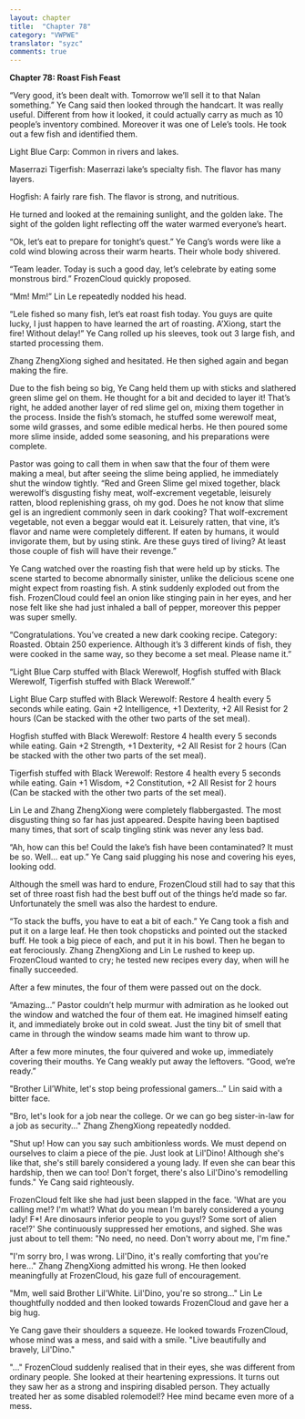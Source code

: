 ```yaml
---
layout: chapter
title:  "Chapter 78"
category: "VWPWE"
translator: "syzc"
comments: true
---
```


**Chapter 78: Roast Fish Feast**
 
“Very good, it’s been dealt with. Tomorrow we’ll sell it to that Nalan something.” Ye Cang said then looked through the handcart. It was really useful. Different from how it looked, it could actually carry as much as 10 people’s inventory combined. Moreover it was one of Lele’s tools. He took out a few fish and identified them.
 
Light Blue Carp: Common in rivers and lakes.
 
Maserrazi Tigerfish: Maserrazi lake’s specialty fish. The flavor has many layers.
 
Hogfish: A fairly rare fish. The flavor is strong, and nutritious.
 
He turned and looked at the remaining sunlight, and the golden lake. The sight of the golden light reflecting off the water warmed everyone’s heart.
 
“Ok, let’s eat to prepare for tonight’s quest.” Ye Cang’s words were like a cold wind blowing across their warm hearts. Their whole body shivered.
 
“Team leader. Today is such a good day, let’s celebrate by eating some monstrous bird.” FrozenCloud quickly proposed.
 
“Mm! Mm!” Lin Le repeatedly nodded his head.
 
“Lele fished so many fish, let’s eat roast fish today. You guys are quite lucky, I just happen to have learned the art of roasting. A’Xiong, start the fire! Without delay!” Ye Cang rolled up his sleeves, took out 3 large fish, and started processing them.
 
Zhang ZhengXiong sighed and hesitated. He then sighed again and began making the fire.
 
Due to the fish being so big, Ye Cang held them up with sticks and slathered green slime gel on them. He thought for a bit and decided to layer it! That’s right, he added another layer of red slime gel on, mixing them together in the process. Inside the fish’s stomach, he stuffed some werewolf meat, some wild grasses, and some edible medical herbs. He then poured some more slime inside, added some seasoning, and his preparations were complete.
 
Pastor was going to call them in when saw that the four of them were making a meal, but after seeing the slime being applied, he immediately shut the window tightly. “Red and Green Slime gel mixed together, black werewolf’s disgusting fishy meat, wolf-excrement vegetable, leisurely ratten, blood replenishing grass, oh my god. Does he not know that slime gel is an ingredient commonly seen in dark cooking? That wolf-excrement vegetable, not even a beggar would eat it. Leisurely ratten, that vine, it’s flavor and name were completely different. If eaten by humans, it would invigorate them, but by using stink. Are these guys tired of living? At least those couple of fish will have their revenge.”
 
Ye Cang watched over the roasting fish that were held up by sticks. The scene started to become abnormally sinister, unlike the delicious scene one might expect from roasting fish. A stink suddenly exploded out from the fish. FrozenCloud could feel an onion like stinging pain in her eyes, and her nose felt like she had just inhaled a ball of pepper, moreover this pepper was super smelly.
 
“Congratulations. You’ve created a new dark cooking recipe. Category: Roasted. Obtain 250 experience. Although it’s 3 different kinds of fish, they were cooked in the same way, so they become a set meal. Please name it.”
 
“Light Blue Carp stuffed with Black Werewolf, Hogfish stuffed with Black Werewolf, Tigerfish stuffed with Black Werewolf.”
 
Light Blue Carp stuffed with Black Werewolf: Restore 4 health every 5 seconds while eating. Gain +2 Intelligence, +1 Dexterity, +2 All Resist for 2 hours (Can be stacked with the other two parts of the set meal).
 
Hogfish stuffed with Black Werewolf: Restore 4 health every 5 seconds while eating. Gain +2 Strength, +1 Dexterity, +2 All Resist for 2 hours (Can be stacked with the other two parts of the set meal).
 
Tigerfish stuffed with Black Werewolf: Restore 4 health every 5 seconds while eating. Gain +1 Wisdom, +2 Constitution, +2 All Resist for 2 hours (Can be stacked with the other two parts of the set meal).
 
Lin Le and Zhang ZhengXiong were completely flabbergasted. The most disgusting thing so far has just appeared. Despite having been baptised many times, that sort of scalp tingling stink was never any less bad. 
 
“Ah, how can this be! Could the lake’s fish have been contaminated? It must be so. Well... eat up.” Ye Cang said plugging his nose and covering his eyes, looking odd.
 
Although the smell was hard to endure, FrozenCloud still had to say that this set of three roast fish had the best buff out of the things he’d made so far. Unfortunately the smell was also the hardest to endure.
 
“To stack the buffs, you have to eat a bit of each.” Ye Cang took a fish and put it on a large leaf. He then took chopsticks and pointed out the stacked buff. He took a big piece of each, and put it in his bowl. Then he began to eat ferociously. Zhang ZhengXiong and Lin Le rushed to keep up. FrozenCloud wanted to cry; he tested new recipes every day, when will he finally succeeded.
 
After a few minutes, the four of them were passed out on the dock.
 
“Amazing...” Pastor couldn’t help murmur with admiration as he looked out the window and watched the four of them eat. He imagined himself eating it, and immediately broke out in cold sweat. Just the tiny bit of smell that came in through the window seams made him want to throw up.
 
After a few more minutes, the four quivered and woke up, immediately covering their mouths. Ye Cang weakly put away the leftovers. “Good, we’re ready.”
 
"Brother Lil’White, let's stop being professional gamers..." Lin said with a bitter face.
 
"Bro, let's look for a job near the college. Or we can go beg sister-in-law for a job as security..." Zhang ZhengXiong repeatedly nodded.
 
"Shut up! How can you say such ambitionless words. We must depend on ourselves to claim a piece of the pie. Just look at Lil'Dino! Although she's like that, she's still barely considered a young lady. If even she can bear this hardship, then we can too! Don't forget, there's also Lil'Dino's remodelling funds." Ye Cang said righteously.
 
FrozenCloud felt like she had just been slapped in the face. 'What are you calling me!? I'm what!? What do you mean I'm barely considered a young lady! F*! Are dinosaurs inferior people to you guys!? Some sort of alien race!?' She continuously suppressed her emotions, and sighed. She was just about to tell them: "No need, no need. Don't worry about me, I'm fine."
 
"I'm sorry bro, I was wrong. Lil'Dino, it's really comforting that you're here..." Zhang ZhengXiong admitted his wrong. He then looked meaningfully at FrozenCloud, his gaze full of encouragement.
 
"Mm, well said Brother Lil'White. Lil'Dino, you're so strong..." Lin Le thoughtfully nodded and then looked towards FrozenCloud and gave her a big hug.
 
Ye Cang gave their shoulders a squeeze. He looked towards FrozenCloud, whose mind was a mess, and said with a smile. "Live beautifully and bravely, Lil'Dino."
 
"..." FrozenCloud suddenly realised that in their eyes, she was different from ordinary people. She looked at their heartening expressions. It turns out they saw her as a strong and inspiring disabled person. They actually treated her as some disabled rolemodel!? Hee mind became even more of a mess. 
